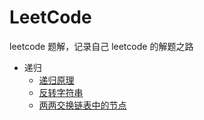 # LeetCode

leetcode 题解，记录自己 leetcode 的解题之路

+ 递归
  + [递归原理](./docs/guide/recursion/principle.md)
  + [反转字符串](./docs/guide/recursion/print-reverse.md)
  + [两两交换链表中的节点](./docs/guide/recursion/swap-pairs.md)
